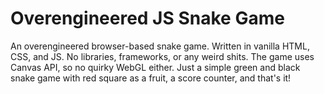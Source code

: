 # Overengineered JS Snake Game

An overengineered browser-based snake game. Written in vanilla HTML, CSS, and JS. No libraries, frameworks, or any weird shits. The game uses Canvas API, so no quirky WebGL either. Just a simple green and black snake game with red square as a fruit, a score counter, and that's it!
